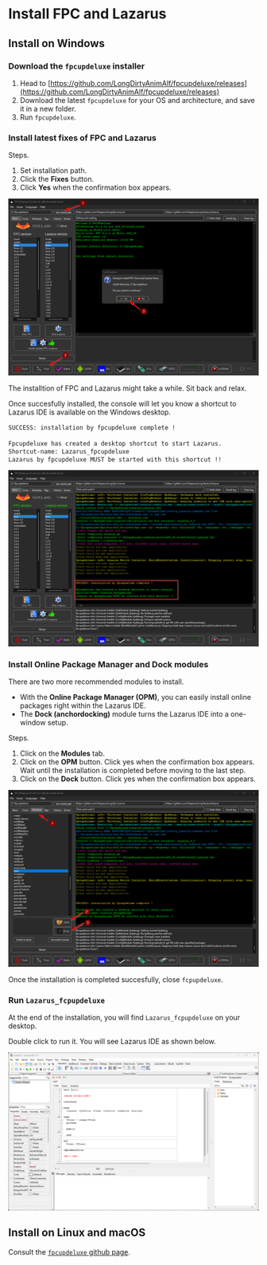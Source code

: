 # Install FPC and Lazarus

## Install on Windows

### Download the `fpcupdeluxe` installer

1. Head to [https://github.com/LongDirtyAnimAlf/fpcupdeluxe/releases](https://github.com/LongDirtyAnimAlf/fpcupdeluxe/releases)
2. Download the latest `fpcupdeluxe` for your OS and architecture, and save it in a new folder.
3. Run `fpcupdeluxe`.

### Install latest fixes of FPC and Lazarus

Steps.

1. Set installation path.
2. Click the **Fixes** button.
3. Click **Yes** when the confirmation box appears. 

![Step1](../../assets/fcpupdeluxe-step-01.png)

The installtion of FPC and Lazarus might take a while. Sit back and relax.

Once succesfully installed, the console will let you know a shortcut to Lazarus IDE is available on the Windows desktop.

```
SUCCESS: installation by fpcupdeluxe complete !

Fpcupdeluxe has created a desktop shortcut to start Lazarus.
Shortcut-name: Lazarus_fpcupdeluxe
Lazarus by fpcupdeluxe MUST be started with this shortcut !!
```

![Step1-end](../../assets/fcpupdeluxe-step-01-end.png)

### Install Online Package Manager and Dock modules

There are two more recommended modules to install.

- With the **Online Package Manager (OPM)**, you can easily install online packages right within the Lazarus IDE.
- The **Dock (anchordocking)** module turns the Lazarus IDE into a one-window setup.

Steps.

1. Click on the **Modules** tab.
2. Click on the **OPM** button. Click yes when the confirmation box appears. Wait until the installation is completed before moving to the last step.
3. Click on the **Dock** button. Click yes when the confirmation box appears.

![Step1-end](../../assets/fcpupdeluxe-step-02.png)

Once the installation is completed succesfully, close `fcpupdeluxe`.

### Run `Lazarus_fcpupdeluxe`

At the end of the installation, you will find `Lazarus_fcpupdeluxe` on your desktop.

Double click to run it. You will see Lazarus IDE as shown below.

![LazarusIDE](../../assets/lazarus-ide-start-01.png)


## Install on Linux and macOS

Consult the [`fpcupdeluxe` github page](https://github.com/LongDirtyAnimAlf/fpcupdeluxe).
